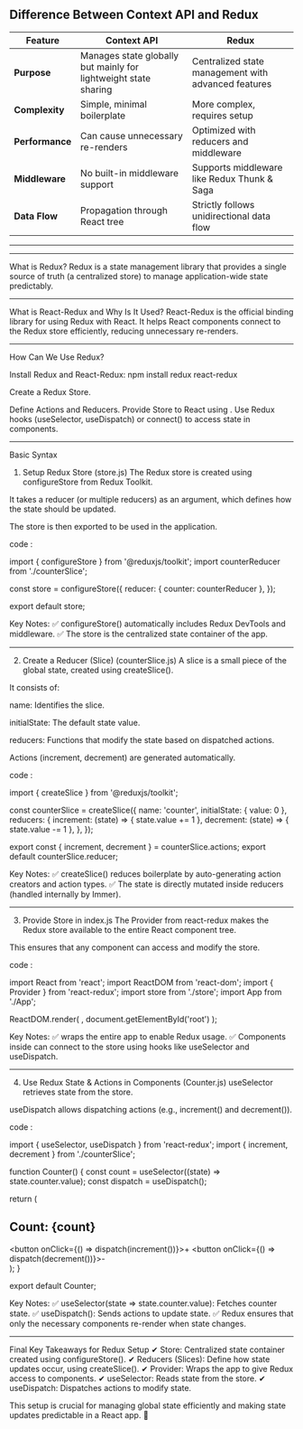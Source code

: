 

Difference Between Context API and Redux  
-------------------------------------------------------------------------------------------------------------------------------------------
| **Feature**     | **Context API**                                                 | **Redux**                                           |  
|-----------------|-----------------------------------------------------------------|-----------------------------------------------------|  
| **Purpose**     | Manages state globally but mainly for lightweight state sharing | Centralized state management with advanced features |  
| **Complexity**  | Simple, minimal boilerplate                                     | More complex, requires setup                        |  
| **Performance** | Can cause unnecessary re-renders                                | Optimized with reducers and middleware              |  
| **Middleware**  | No built-in middleware support                                  | Supports middleware like Redux Thunk & Saga         |  
| **Data Flow**   | Propagation through React tree                                  | Strictly follows unidirectional data flow           |  
-------------------------------------------------------------------------------------------------------------------------------------------


************************************************

What is Redux?
Redux is a state management library that provides a single source of truth (a centralized store) to manage application-wide state predictably.

************************************************

What is React-Redux and Why Is It Used?
React-Redux is the official binding library for using Redux with React. It helps React components connect to the Redux store efficiently, reducing unnecessary re-renders.

************************************************

How Can We Use Redux?

Install Redux and React-Redux: npm install redux react-redux

Create a Redux Store.

Define Actions and Reducers.
Provide Store to React using <Provider>.
Use Redux hooks (useSelector, useDispatch) or connect() to access state in components.

************************************************

Basic Syntax


1. Setup Redux Store (store.js)
The Redux store is created using configureStore from Redux Toolkit.

It takes a reducer (or multiple reducers) as an argument, which defines how the state should be updated.

The store is then exported to be used in the application.

code :

import { configureStore } from '@reduxjs/toolkit';
import counterReducer from './counterSlice';

const store = configureStore({
  reducer: { counter: counterReducer },
});

export default store;


Key Notes:
✅ configureStore() automatically includes Redux DevTools and middleware.
✅ The store is the centralized state container of the app.

********************

2. Create a Reducer (Slice) (counterSlice.js)
A slice is a small piece of the global state, created using createSlice().

It consists of:

name: Identifies the slice.

initialState: The default state value.

reducers: Functions that modify the state based on dispatched actions.

Actions (increment, decrement) are generated automatically.

code :

import { createSlice } from '@reduxjs/toolkit';

const counterSlice = createSlice({
  name: 'counter',
  initialState: { value: 0 },
  reducers: {
    increment: (state) => { state.value += 1 },
    decrement: (state) => { state.value -= 1 },
  },
});

export const { increment, decrement } = counterSlice.actions;
export default counterSlice.reducer;

Key Notes:
✅ createSlice() reduces boilerplate by auto-generating action creators and action types.
✅ The state is directly mutated inside reducers (handled internally by Immer).

********************

3. Provide Store in index.js
The Provider from react-redux makes the Redux store available to the entire React component tree.

This ensures that any component can access and modify the store.

code :

import React from 'react';
import ReactDOM from 'react-dom';
import { Provider } from 'react-redux';
import store from './store';
import App from './App';

ReactDOM.render(
  <Provider store={store}>
    <App />
  </Provider>,
  document.getElementById('root')
);

Key Notes:
✅ <Provider store={store}> wraps the entire app to enable Redux usage.
✅ Components inside <Provider> can connect to the store using hooks like useSelector and useDispatch.

********************

4. Use Redux State & Actions in Components (Counter.js)
useSelector retrieves state from the store.

useDispatch allows dispatching actions (e.g., increment() and decrement()).

code :

import { useSelector, useDispatch } from 'react-redux';
import { increment, decrement } from './counterSlice';

function Counter() {
  const count = useSelector((state) => state.counter.value);
  const dispatch = useDispatch();

  return (
    <div>
      <h2>Count: {count}</h2>
      <button onClick={() => dispatch(increment())}>+</button>
      <button onClick={() => dispatch(decrement())}>-</button>
    </div>
  );
}

export default Counter;

Key Notes:
✅ useSelector(state => state.counter.value): Fetches counter state.
✅ useDispatch(): Sends actions to update state.
✅ Redux ensures that only the necessary components re-render when state changes.



****************************************


Final Key Takeaways for Redux Setup
✔ Store: Centralized state container created using configureStore().
✔ Reducers (Slices): Define how state updates occur, using createSlice().
✔ Provider: Wraps the app to give Redux access to components.
✔ useSelector: Reads state from the store.
✔ useDispatch: Dispatches actions to modify state.

This setup is crucial for managing global state efficiently and making state updates predictable in a React app. 🚀